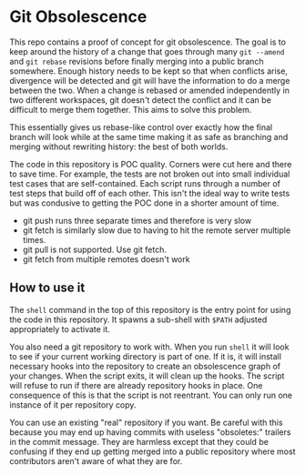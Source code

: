 # Git Obsolescence

This repo contains a proof of concept for git obsolescence. The goal is to keep
around the history of a change that goes through many `git --amend` and `git
rebase` revisions before finally merging into a public branch somewhere. Enough
history needs to be kept so that when conflicts arise, divergence will be
detected and git will have the information to do a merge between the two. When a
change is rebased or amended independently in two different workspaces, git
doesn't detect the conflict and it can be difficult to merge them together. This
aims to solve this problem.

This essentially gives us rebase-like control over exactly how the final
branch will look while at the same time making it as safe as branching and
merging without rewriting history: the best of both worlds.

The code in this repository is POC quality. Corners were cut here and there to
save time. For example, the tests are not broken out into small individual test
cases that are self-contained. Each script runs through a number of test steps
that build off of each other. This isn't the ideal way to write tests but was
condusive to getting the POC done in a shorter amount of time.

- git push runs three separate times and therefore is very slow
- git fetch is similarly slow due to having to hit the remote server multiple
  times.
- git pull is not supported. Use git fetch.
- git fetch from multiple remotes doesn't work

## How to use it

The `shell` command in the top of this repository is the entry point for using
the code in this repository. It spawns a sub-shell with `$PATH` adjusted
appropriately to activate it.

You also need a git repository to work with. When you run `shell` it will look
to see if your current working directory is part of one. If it is, it will
install necessary hooks into the repository to create an obsolescence graph of
your changes. When the script exits, it will clean up the hooks. The script will
refuse to run if there are already repository hooks in place. One consequence of
this is that the script is not reentrant. You can only run one instance of it
per repository copy.

You can use an existing "real" repository if you want. Be careful with this
because you may end up having commits with useless "obsoletes:" trailers in the
commit message. They are harmless except that they could be confusing if they
end up getting merged into a public repository where most contributors aren't
aware of what they are for.
